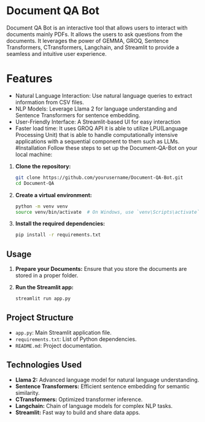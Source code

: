 # Document QA Bot
Document QA Bot is an interactive tool that allows users to interact with documents mainly PDFs. It allows the users to ask questions from the documents. It leverages the power of GEMMA, GROQ, Sentence Transformers, CTransformers, Langchain, and Streamlit to provide a seamless and intuitive user experience.
# Features
* Natural Language Interaction: Use natural language queries to extract information from CSV files.
* NLP Models: Leverage Llama 2 for language understanding and Sentence Transformers for sentence embedding.
* User-Friendly Interface: A Streamlit-based UI for easy interaction
* Faster load time: It uses GROQ API it is able to utilize LPU(Language Processing Unit) that is able to handle computationally intensive applications with a sequential component to them such as LLMs.
#Installation
Follow these steps to set up the Document-QA-Bot on your local machine:
1. **Clone the repository:**
    ```sh
    git clone https://github.com/yourusername/Document-QA-Bot.git
    cd Document-QA
    ```
2. **Create a virtual environment:**
    ```sh
    python -m venv venv
    source venv/bin/activate  # On Windows, use `venv\Scripts\activate`
    ```

3. **Install the required dependencies:**
    ```sh
    pip install -r requirements.txt
    ```
## Usage

1. **Prepare your Documents:**
   Ensure that you store the documents are stored in a proper folder.

2. **Run the Streamlit app:**
    ```sh
    streamlit run app.py
    ```

## Project Structure

- `app.py`: Main Streamlit application file.
- `requirements.txt`: List of Python dependencies.
- `README.md`: Project documentation.

## Technologies Used

- **Llama 2:** Advanced language model for natural language understanding.
- **Sentence Transformers:** Efficient sentence embedding for semantic similarity.
- **CTransformers:** Optimized transformer inference.
- **Langchain:** Chain of language models for complex NLP tasks.
- **Streamlit:** Fast way to build and share data apps.
  
